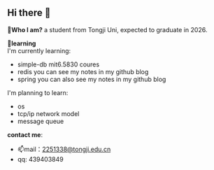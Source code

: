 ## Hi there 👋

<!--
**ggstudy11/ggstudy11** is a ✨ _special_ ✨ repository because its `README.md` (this file) appears on your GitHub profile.

Here are some ideas to get you started:

- 🔭 I’m currently working on ...
- 🌱 I’m currently learning ...
- 👯 I’m looking to collaborate on ...
- 🤔 I’m looking for help with ...
- 💬 Ask me about ...
- 📫 How to reach me: ...
- 😄 Pronouns: ...
- ⚡ Fun fact: ...
-->

**🤔Who I am?** a student from Tongji Uni, expected to graduate in 2026.

**🌱learning**  
I'm currently learning:
- simple-db mit6.5830 coures
- redis you can see my notes in my github blog
- spring you can also see my notes in my github blog

I'm planning to learn:
- os 
- tcp/ip network model
- message queue


**contact me**: 
- 📫mail：2251338@tongji.edu.cn
- qq: 439403849
